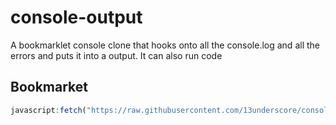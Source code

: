 # console-output
A bookmarklet console clone that hooks onto all the console.log and all the errors and puts it into a output. It can also run code

## Bookmarket
```javascript
javascript:fetch("https://raw.githubusercontent.com/13underscore/console-output/main/main-release.js").then(r => r.text()).then(r => eval(r))
```
